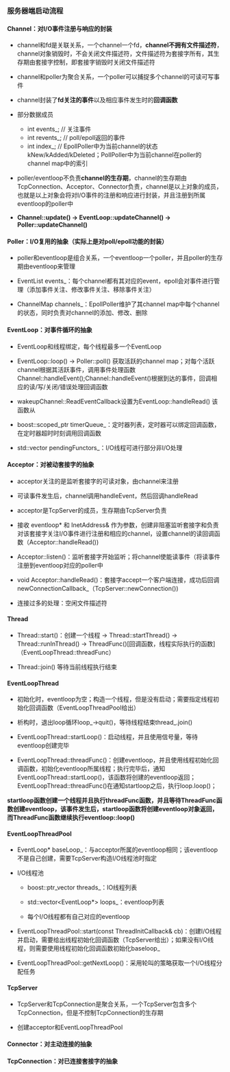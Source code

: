 ### 服务器端启动流程

#### Channel：对I/O事件注册与响应的封装

* channel和fd是关联关系，一个channel一个fd，**channel不拥有文件描述符**，channel对象销毁时，不会关闭文件描述符，文件描述符为套接字所有，其生存期由套接字控制，即套接字销毁时关闭文件描述符

* channel和poller为聚合关系，一个poller可以捕捉多个channel的可读可写事件

* channel封装了**fd关注的事件**以及相应事件发生时的**回调函数**

* 部分数据成员
    * int events_; // 关注事件
    * int revents_; // poll/epoll返回的事件
    * int index_; // EpollPoller中为当前channel的状态 kNew/kAdded/kDeleted；PollPoller中为当前channel在poller的channel map中的索引

* poller/eventloop不负责**channel的生存期**，channel的生存期由TcpConnection、Acceptor、Connector负责，channel是以上对象的成员，也就是以上对象会将对I/O事件的注册和响应进行封装，并且注册到所属eventloop的poller中

* **Channel::update() → EventLoop::updateChannel() → Poller::updateChannel()**

#### Poller：I/O复用的抽象（实际上是对poll/epoll功能的封装）

* poller和eventloop是组合关系，一个eventloop一个poller，并且poller的生存期由eventloop来管理

* EventList events_：每个channel都有其对应的event，epoll会对事件进行管理（添加事件关注、修改事件关注、移除事件关注）

* ChannelMap channels_：EpollPoller维护了其channel map中每个channel的状态，同时负责对channel的添加、修改、删除

#### EventLoop：对事件循环的抽象

* EventLoop和线程绑定，每个线程最多一个EventLoop

* EventLoop::loop() → Poller::poll() 获取活跃的channel map；对每个活跃channel根据其活跃事件，调用事件处理函数Channel::handleEvent();Channel::handleEvent()根据到达的事件，回调相应的读/写/关闭/错误处理回调函数

* wakeupChannel::ReadEventCallback设置为EventLoop::handleRead() 该函数从

* boost::scoped_ptr<TimerQueue> timerQueue_：定时器列表，定时器可以绑定回调函数，在定时器超时时刻调用回调函数

* std::vector<Functor> pendingFunctors_：I/O线程可进行部分非I/O处理

#### Acceptor：对被动套接字的抽象

* acceptor关注的是监听套接字的可读对象，由channel来注册

* 可读事件发生后，channel调用handleEvent，然后回调handleRead

* acceptor是TcpServer的成员，生存期由TcpServer负责

* 接收 eventloop* 和 InetAddress& 作为参数，创建非阻塞监听套接字和负责对该套接字关注I/O事件进行注册和相应的channel，设置channel的读回调函数（Acceptor::handleRead())

* Acceptor::listen()：监听套接字开始监听；将channel使能读事件（将读事件注册到eventloop对应的poller中

* void Acceptor::handleRead()：套接字accept一个客户端连接，成功后回调newConnectionCallback_（TcpServer::newConnection())

* 连接过多的处理：空闲文件描述符

#### Thread

* Thread::start()：创建一个线程 → Thread::startThread() → Thread::runInThread() → ThreadFunc()[回调函数，线程实际执行的函数]（EventLoopThread::threadFunc）

* Thread::join() 等待当前线程执行结束

#### EventLoopThread

* 初始化时，eventloop为空；构造一个线程，但是没有启动；需要指定线程初始化回调函数（EventLoopThreadPool给出）

* 析构时，退出loop循环loop_->quit()，等待线程结束thread_.join()

* EventLoopThread::startLoop()：启动线程，并且使用信号量，等待eventloop创建完毕

* EventLoopThread::threadFunc()：创建eventloop，并且使用线程初始化回调函数，初始化eventloop所属线程；执行完毕后，通知EventLoopThread::startLoop()，该函数将创建的eventloop返回；EventLoopThread::threadFunc()在通知startloop之后，执行loop.loop()；

**startloop函数创建一个线程并且执行threadFunc函数，并且等待ThreadFunc函数创建eventloop，该事件发生后，startloop函数将创建eventloop对象返回，而ThreadFunc函数继续执行eventloop::loop()**

#### EventLoopThreadPool

* EventLoop* baseLoop_：与acceptor所属的eventloop相同；该eventloop不是自己创建，需要TcpServer构造I/O线程池时指定

* I/O线程池
    * boost::ptr_vector<EventLoopThread> threads_：IO线程列表

    * std::vector<EventLoop*> loops_：eventloop列表

    * 每个I/O线程都有自己对应的eventloop

* EventLoopThreadPool::start(const ThreadInitCallback& cb)：创建I/O线程并启动，需要给出线程初始化回调函数（TcpServer给出）；如果没有I/O线程，则需要使用线程初始化回调函数初始化baseloop_

* EventLoopThreadPool::getNextLoop()：采用轮叫的策略获取一个I/O线程分配任务

#### TcpServer

* TcpServer和TcpConnection是聚合关系，一个TcpServer包含多个TcpConnection，但是不控制TcpConnection的生存期

* 创建acceptor和EventLoopThreadPool

#### Connector：对主动连接的抽象



#### TcpConnection：对已连接套接字的抽象



